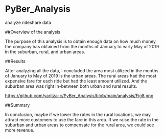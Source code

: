 # PyBer_Analysis
analyze rideshare data

##Overview of the analysis

The purpose of this analysis is to obtain enough data on how much money the company has obtained from the months of January to early May of 2019 in the suburban, rural, and urban areas.

##Results

After analyzing all the data, I concluded the area most utilized in the months of January to May of 2019 is the urban areas. The rural areas had the most expensive fare for each ride but had the least amount utilized. And the suburban area was right in-between both urban and rural results.

https://github.com/yaritza-c/PyBer_Analysis/blob/main/analysis/Fig8.png



##Summary

In conclusion, maybe if we lower the rates in the rural locations, we may attract more customers to use the fare in this area. If we raise the rate in the suburban and urban areas to compensate for the rural area, we could see more revenue.
